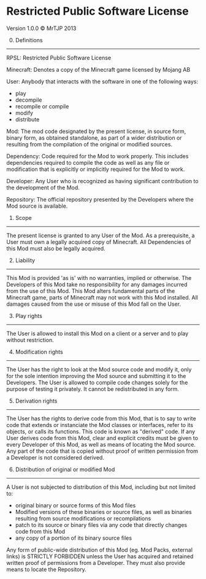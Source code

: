 Restricted Public Software License
============================

Version 1.0.0
© MrTJP 2013

0. Definitions
--------------
RPSL: Restricted Public Software License

Minecraft: Denotes a copy of the Minecraft game licensed by Mojang AB

User: Anybody that interacts with the software in one of the following ways:
   - play
   - decompile
   - recompile or compile
   - modify
   - distribute

Mod: The mod code designated by the present license, in source form, binary
form, as obtained standalone, as part of a wider distribution or resulting from
the compilation of the original or modified sources.

Dependency: Code required for the Mod to work properly. This includes 
dependencies required to compile the code as well as any file or modification
that is explicitly or implicitly required for the Mod to work.

Developer: Any User who is recognized as having significant contribution to 
the development of the Mod.  

Repository: The official repository presented by the Developers where the 
Mod source is available.

1. Scope
--------

The present license is granted to any User of the Mod. As a prerequisite, 
a User must own a legally acquired copy of Minecraft. All Dependencies of 
this Mod must also be legally acquired.

2. Liability
------------

This Mod is provided 'as is' with no warranties, implied or otherwise. The 
Developers of this Mod take no responsibility for any damages incurred from 
the use of this Mod. This Mod alters fundamental parts of the Minecraft game, 
parts of Minecraft may not work with this Mod installed. All damages caused 
from the use or misuse of this Mod fall on the User.

3. Play rights
--------------

The User is allowed to install this Mod on a client or a server and to play 
without restriction.

4. Modification rights
----------------------

The User has the right to look at the Mod source code and modify it, only for 
the sole intention improving the Mod source and submitting it to the Developers. 
The User is allowed to compile code changes solely for the purpose of testing it 
privately. It cannot be redistributed in any form. 


5. Derivation rights
--------------------

The User has the rights to derive code from this Mod, that is to say to
write code that extends or instanciate the Mod classes or interfaces, refer to its 
objects, or calls its functions. This code is known as "derived" code. If any User 
derives code from this Mod, clear and explicit credits must be given to every 
Developer of this Mod, as well as means of locating the Mod source. Any part of the
code that is copied without proof of written permission from a Developer is not
considered derived.

6. Distribution of original or modified Mod
-------------------------------------------

A User is not subjected to distribution of this Mod, including but 
not limited to:
   - original binary or source forms of this Mod files
   - Modified versions of these binaries or source files, as well as binaries
     resulting from source modifications or recompilations
   - patch to its source or binary files via any code that directly
     changes code from this Mod
   - any copy of a portion of its binary source files

Any form of public-wide distribution of this Mod (eg. Mod Packs, external links) 
is STRICTLY FORBIDDEN unless the User has acquired and retained written proof 
of permissions from a Developer. They must also provide means to locate the 
Repository.

